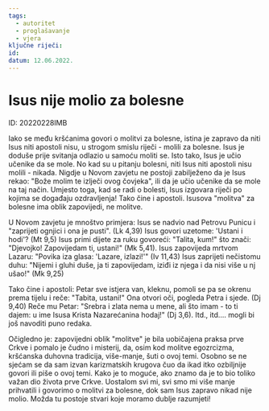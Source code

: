 ```yaml
---
tags:
  - autoritet
  - proglašavanje
  - vjera
ključne riječi:
id:
datum: 12.06.2022.
---
```

# Isus nije molio za bolesne 
ID: 20220228IMB

Iako se među kršćanima govori o molitvi za bolesne, istina je zapravo da niti Isus niti apostoli nisu, u strogom smislu riječi - molili za bolesne. 
Isus je doduše prije svitanja  odlazio u samoću moliti se. Isto tako, Isus je učio učenike da se mole. No kad su u pitanju bolesni, niti Isus niti apostoli nisu molili  - nikada. 
Nigdje u Novom zavjetu ne postoji zabilježeno da je Isus rekao: "Bože molim te izlječi ovog čovjeka", ili da je učio učenike da se mole na taj način. Umjesto toga, kad se radi o bolesti, Isus  izgovara riječi po kojima se događaju ozdravljenja! Tako čine i apostoli. Isusova "molitva" za bolesne ima oblik zapovijedi, ne molitve.

U Novom zavjetu je mnoštvo primjera:
Isus se nadvio nad Petrovu Punicu i "zaprijeti ognjici i ona je pusti".  (Lk 4,39) Isus govori uzetome: 'Ustani i hodi'?  (Mt 9,5) Isus primi dijete  za ruku govoreći: "Talita, kum!" što znači: "Djevojko! Zapovijedam  ti, ustani!"  (Mk 5,41). Isus zapovijeda mrtvom Lazaru: "Povika iza glasa: 'Lazare, izlazi!'" (Iv 11,43) Isus zaprijeti nečistomu  duhu: "Nijemi i gluhi duše, ja ti zapovijedam, iziđi iz njega  i da nisi više u nj ušao!"  (Mk 9,25)

 Tako čine i apostoli: Petar sve istjera van, kleknu, pomoli se pa se okrenu  prema tijelu i reče: "Tabita, ustani!" Ona otvori oči, pogleda  Petra i sjede. (Dj 9,40) Reče  mu Petar: "Srebra i zlata nema u mene, ali što imam - to ti dajem:  u ime Isusa Krista Nazarećanina hodaj!"  (Dj 3,6).  Itd., itd.... mogli bi još navoditi puno redaka.

Očigledno je: zapovijedni oblik "molitve" je bila uobičajena praksa  prve Crkve i pomalo je čudno i  misterij, da, osim kod molitve egozrcizma, kršćanska duhovna tradicija, više-manje, šuti o ovoj temi. Osobno se ne sjećam se da sam izvan karizmatskih krugova čuo da ikad itko ozbiljnije govori ili piše o ovoj temi. Kako je to moguće, ako znamo da je to bio toliko važan dio života prve Crkve. Uostalom svi mi, svi smo mi više manje prihvatili i  govorimo o molitvi za bolesne, dok sam Isus zapravo nikad nije molio. Možda tu postoje stvari koje moramo dublje razumjeti!

<!--
 ## do ovdje sam objavio

U Novom zavijetu nema baš previše objašnjenja ( što znači da se podrazumjeva i toliko je očito da ):
No nama danas to više nije tako razumljivo
Kako razumjeti ovu praksu ?


Ova praksa treba gledati u svjetli Isusovog učenja: .
23Zaista, kažem  vam, rekne li tko ovoj gori: 'Digni se i baci u more!' i u srcu  svome ne posumnja, nego vjeruje da će se dogoditi to što kaže  - doista, bit će mu!

vjera se izražava riječima koje postaju djelatne

drugo there is something special in the word.
 

 Logic is
I kao što Bog stvara svojom riječju, tako i čovjekova riječ - pošto je čovjek stvoren na sliku Božju-  ima kreativnu/duhovnu snagu Božja riječ - posebno kad je ta riječ u skladu sa Riječju i kad izvire iz srca koje je puno vjere

čovjek je stvoren na sliku Božju. 
ao što je na početku Biblije Duh Božji lebdi nad vodama - ali ne čini ništa dok Bog ne izgovori svoju Riječ. I kao što je u povijesti spasenja - Duh je postao djelatan tek kad je došla Riječ.

Taj princip je temeljne važnosti  i u našim životima:


Duh Božji je prisutan (kao i prije stvaranja svijeta), ali da bi Njegova sila postala djelatna on treba riječ, riječ koja izlazi iz koja izlazi iz srca koje vjeruje i koje je otvoreno Božjoj intervenciji. 
Duh Božji lebdi iznad kaosa naših života bolesti, smrti problema, tlačenja - ali djeluje tek kad dođe riječ koju izgovaramo u vjeri. Tek kad izgovaramo sa vjerom riječ - Božja sila dovodi red  - novo stvorenje

Prilikom izgovaranja riječi ja se slažem sa voljom Božjom, sa otajstvima spasenja, križa i uskrsnuća. Kad srcem vjeruje i Ispovijedanjem ustima omogućujem da Duhu da postane djelatan i da ta otajstva postanu prisutna ovdje i sad na zemlji i da se tako Kristovo spasenje očituje.

10Doista, srcem vjerovati opravdava, a ustima ispovijedati spasava.
 (Rom 10:10)
 
Riječ koju izgovaramo i Duh Božji su usko povezani.
 
Po riječi koju izgovaram Duh se spušta i djeluje. Riječ je mač Duha (Ef 6,17. I kao što je bilo kod prvog stvaranja - tako i novo stvorenje probija u ovaj pali svijet po riječima koje izgovoramo i postaje djelatno.

I ta pobjedonosna sila novog stvorenja očituje se time što Bog postaje djelatan u mojem životu, u životima naših zajednica i u životu Crkve.
-->